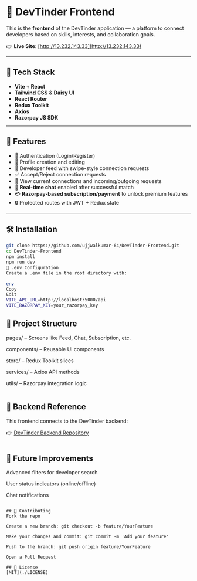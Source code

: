 # 🚀 DevTinder Frontend

This is the **frontend** of the DevTinder application — a platform to connect developers based on skills, interests, and collaboration goals.

👉 **Live Site**: [http://13.232.143.33](http://13.232.143.33)

---

## 🧰 Tech Stack

- **Vite + React**
- **Tailwind CSS** & **Daisy UI**
- **React Router**
- **Redux Toolkit**
- **Axios**
- **Razorpay JS SDK**

---

## 🎯 Features

- 🔐 Authentication (Login/Register)
- 👤 Profile creation and editing
- 📱 Developer feed with swipe-style connection requests
- ✅ Accept/Reject connection requests
- 👥 View current connections and incoming/outgoing requests
- 💬 **Real-time chat** enabled after successful match
- 💳 **Razorpay-based subscription/payment** to unlock premium features
- 🔒 Protected routes with JWT + Redux state

---

## 🛠️ Installation

```bash
git clone https://github.com/ujjwalkumar-64/DevTinder-Frontend.git
cd DevTinder-Frontend
npm install
npm run dev
📌 .env Configuration
Create a .env file in the root directory with:

env
Copy
Edit
VITE_API_URL=http://localhost:5000/api
VITE_RAZORPAY_KEY=your_razorpay_key

```
## 📂 Project Structure
pages/ – Screens like Feed, Chat, Subscription, etc.

components/ – Reusable UI components

store/ – Redux Toolkit slices

services/ – Axios API methods

utils/ – Razorpay integration logic

```
```
## 🔗 Backend Reference
This frontend connects to the DevTinder backend: 

👉 [DevTinder Backend Repository](https://github.com/ujjwalkumar-64/DevTinder-Backend)

```
```
## 🧠 Future Improvements
Advanced filters for developer search

User status indicators (online/offline)

Chat notifications
```

## 🤝 Contributing
Fork the repo

Create a new branch: git checkout -b feature/YourFeature

Make your changes and commit: git commit -m 'Add your feature'

Push to the branch: git push origin feature/YourFeature

Open a Pull Request
```
```
## 📄 License
[MIT](./LICENSE)
```


